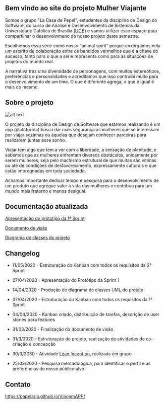 ## Bem vindo ao site do projeto Mulher Viajante

Somos o grupo "La Casa de Pepel", estudantes da disciplina de Design do Software, do curso de Análise e Desenvolvimento de Sistemas da Universidade Católica de Brasília [(UCB)](https://ucb.catolica.edu.br/) e vamos utilizar esse espaço para compartilhar o desenvolvimeno do nosso projeto deste semestre.

Escolhemos essa série como nosso "animal spirit" porque enxergamos nela um espírito de colaboração entre os bandidos vermelhos que é a chave do sucesso, tanto para o que a série representa como para as situações de projetos do mundo real. 

A narrativa traz uma diversidade de personagens, com muitos estereótipos, preferências e personalidades e acreditamos que isso contruibi muito para o desenvolvimento de um time. O que é diferente agrega, o que é igual é mais do mesmo.


## Sobre o projeto

![alt text](https://github.com/papelaria/ViagemAPP/blob/master/casaPapel.png "Equipe CDP")

O projeto da disciplina de Design de Software que estamos realizando é um app (plataforma) busca dar mais segurança às mulheres que se interessam por viajar sozinhas ou àquelas que desejam conhecer parceiras para realizarem juntas esse sonho. 

Viajar tem algo que tem a ver com a liberdade, a sensação de plenitude, e sabemos que as mulheres enfrentam diversos obstáculos, unicamente por serem mulheres, seja pelo machismo estrutural de que muitas são vítimas ou até de condições de desfavorecimento, expressamente culturais e que estão impregnadas em toda sociedade. 

Achamos importante dedicar tempo e pesquisa para o desenvolvimento de um produto que agregue valor à vida das mulheres e contribua para um mundo mais fraterno e menos desigual.

## Documentação atualizada
[Apresentação do protótipo da 1ª Sprint](ViagemAPP/blob/master/PDF_Proto%CC%81tipoSprint1-LaCasaDePapel.pdf)

[Documento de visão](https://github.com/papelaria/ViagemAPP/blob/master/PDF_DocumentoVisa%CC%83o-LaCasaDePapel.pdf)

[Diagrama de classes do projeto](https://github.com/papelaria/ViagemAPP/blob/master/PDF_%20DiagramaClassesUML-LaCasaDePapel.pdf)


## Changelog

+ 11/05/2020 - Estruturação do Kanban com todos os requisitos da 2ª Sprint

+ 27/04/2020 - Apresentação do Protótipo da Sprint 1

+ 14/04/2020 - Produção de diagrama de classes UML do projeto

+ 07/04/2020 - Estruturação do Kanban com todos os requisitos da 1ª Sprint

+ 04/04/2020 - Kanban criado, distribuição de tarefas, descrição de user stories para features

+ 31/03/2020 - Finalização do documento de visão 

+ 31/3/2020 - Estruturação do projeto, realização de atividades de co-criação e concepção

+ 30/3/3030 - Atividade [Lean Inception](https://www.caroli.org/lean-inception "baixe gratuitamente o ebook do Paulo Caroli sobre Lean Inception"), realizada em grupo

+ 25/03/2020 - Pesquisa mercadológica, para identificar o perfil e as preferências do nosso público alvo


## Contato

https://papelaria.github.io/ViagemAPP/
